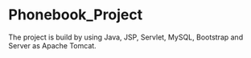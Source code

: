 # Phonebook_Project
The project is build by using Java, JSP, Servlet, MySQL, Bootstrap and Server as Apache Tomcat. 
